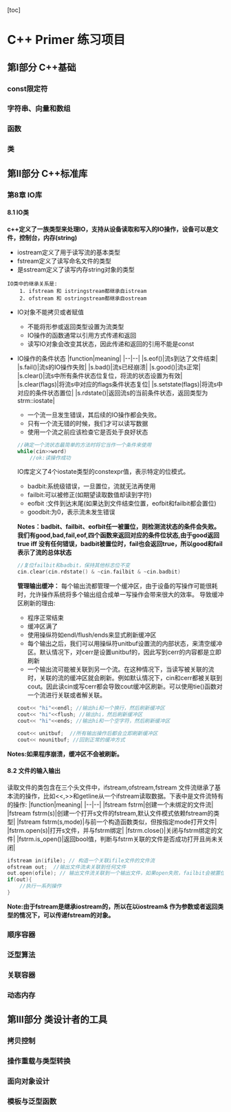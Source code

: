[toc]
# C++ Primer 练习项目
## 第Ⅰ部分 C++基础
### const限定符
### 字符串、向量和数组
### 函数
### 类
## 第Ⅱ部分 C++标准库
### 第8章 IO库
#### 8.1 IO类
**c++定义了一族类型来处理IO，支持从设备读取和写入的IO操作，设备可以是文件，控制台，内存(string)**
+ iostream定义了用于读写流的基本类型
+ fstream定义了读写命名文件的类型
+ 是sstream定义了读写内存string对象的类型
```
IO类中的继承关系是:
    1. ifstream 和 istringstream都继承自istream
    2. ofstream 和 ostringstream都继承自ostream
```

+ IO对象不能拷贝或者赋值
    + 不能将形参或返回类型设置为流类型
    + IO操作的函数通常以引用方式传递和返回
    + 读写IO对象会改变其状态，因此传递和返回的引用不能是const
+ IO操作的条件状态
    |function|meaning|
    |--|--|
    |s.eof()|流s到达了文件结束|
    |s.fail()|流s的IO操作失败|
    |s.bad()|流s已经崩溃|
    |s.good()|流s正常|
    |s.clear()|流s中所有条件状态位复位，将流的状态设置为有效|
    |s.clear(flags)|将流s中对应的flags条件状态复位|
    |s.setstate(flags)|将流s中对应的条件状态置位|
    |s.rdstate()|返回流s的当前条件状态，返回类型为strm::iostate|
    + 一个流一旦发生错误，其后续的IO操作都会失败。
    + 只有一个流无错的时候，我们才可以读写数据
    + 使用一个流之前应该检查它是否处于良好状态
    ```c++
    //确定一个流状态最简单的方法时将它当作一个条件来使用
    while(cin>>word)
        //ok:读操作成功
    ```
    IO库定义了4个iostate类型的constexpr值，表示特定的位模式。
    + badbit:系统级错误，一旦置位，流就无法再使用
    + failbit:可以被修正(如期望读取数值却读到字符)
    + eofbit :文件到达末尾(如果达到文件结束位置，eofbit和failbit都会置位)
    + goodbit:为0，表示流未发生错误

    **Notes：badbit、failbit、eofbit任一被置位，则检测流状态的条件会失败。我们有good,bad,fail,eof,四个函数来返回对应的条件位状态,由于good返回true iff 没有任何错误，badbit被置位时，fail也会返回true，所以good和fail表示了流的总体状态**

    ```c++
    //复位failbit和badbit，保持其他标志位不变
    cin.clear(cin.rdstate() & ~cin.failbit & ~cin.badbit)
    ```

    
    **管理输出缓冲：**
    每个输出流都管理一个缓冲区，由于设备的写操作可能很耗时，允许操作系统将多个输出组合成单一写操作会带来很大的效率。
    导致缓冲区刷新的理由:
    + 程序正常结束
    + 缓冲区满了
    + 使用操纵符如endl/flush/ends来显式刷新缓冲区
    + 每个输出之后，我们可以用操纵符unitbuf设置流的内部状态，来清空缓冲区。默认情况下，对cerr是设置unitbuf的，因此写到cerr的内容都是立即刷新
    + 一个输出流可能被关联到另一个流。在这种情况下，当读写被关联的流时，关联的流的缓冲区就会刷新。例如默认情况下，cin和cerr都被关联到cout。因此读cin或写cerr都会导致cout缓冲区刷新。可以使用tie()函数对一个流进行关联或者解关联。

    ```c++
    cout<< "hi"<<endl; //输出hi和一个换行，然后刷新缓冲区
    cout<< "hi"<<flush; //输出hi，然后刷新缓冲区
    cout<< "hi"<<ends; //输出hi和一个空字符，然后刷新缓冲区

    cout<< unitbuf;  //所有输出操作后都会立即刷新缓冲区
    cout<< nounitbuf; //回到正常的缓冲方式
    ```

**Notes:如果程序崩溃，缓冲区不会被刷新。**

#### 8.2 文件的输入输出
读取文件的类包含在三个头文件中，ifstream,ofstream,fstream
文件流继承了基本流的操作，比如<<,>>和getline从一个ifstream读取数据。下表中是文件流特有的操作:
|function|meaning|
|--|--|
|fstream fstrm|创建一个未绑定的文件流|
|fstream fstrm(s)|创建一个打开s文件的fstream,默认文件模式依赖fstream的类型|
|fstream fstrm(s,mode)|与前一个构造函数类似，但按指定mode打开文件|
|fstrm.open(s)|打开s文件，并与fstrm绑定|
|fstrm.close()|关闭与fstrm绑定的文件|
|fstrm.is_open()|返回bool值，判断与fstrm关联的文件是否成功打开且尚未关闭|

```c++
ifstream in(ifile); // 构造一个关联ifile文件的文件流
ofstream out;  //输出文件流未关联到任何文件
out.open(ofile); // 输出文件流关联到一个输出文件，如果open失败，failbit会被置位
if(out){
    //执行一系列操作
}
```
**Note:由于fstream是继承iostream的，所以在以iostream& 作为参数或者返回类型的情况下，可以传递fstream的对象。**


### 顺序容器
### 泛型算法
### 关联容器
### 动态内存
## 第Ⅲ部分 类设计者的工具
### 拷贝控制
### 操作重载与类型转换
### 面向对象设计
### 模板与泛型函数
### 



